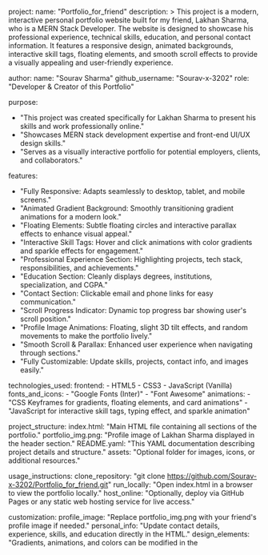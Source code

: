 project:
  name: "Portfolio_for_friend"
  description: >
    This project is a modern, interactive personal portfolio website built for my friend, 
    Lakhan Sharma, who is a MERN Stack Developer. The website is designed to showcase 
    his professional experience, technical skills, education, and personal contact information.
    It features a responsive design, animated backgrounds, interactive skill tags, floating elements, 
    and smooth scroll effects to provide a visually appealing and user-friendly experience.

author:
  name: "Sourav Sharma"
  github_username: "Sourav-x-3202"
  role: "Developer & Creator of this Portfolio"

purpose:
  - "This project was created specifically for Lakhan Sharma to present his skills and work professionally online."
  - "Showcases MERN stack development expertise and front-end UI/UX design skills."
  - "Serves as a visually interactive portfolio for potential employers, clients, and collaborators."

features:
  - "Fully Responsive: Adapts seamlessly to desktop, tablet, and mobile screens."
  - "Animated Gradient Background: Smoothly transitioning gradient animations for a modern look."
  - "Floating Elements: Subtle floating circles and interactive parallax effects to enhance visual appeal."
  - "Interactive Skill Tags: Hover and click animations with color gradients and sparkle effects for engagement."
  - "Professional Experience Section: Highlighting projects, tech stack, responsibilities, and achievements."
  - "Education Section: Cleanly displays degrees, institutions, specialization, and CGPA."
  - "Contact Section: Clickable email and phone links for easy communication."
  - "Scroll Progress Indicator: Dynamic top progress bar showing user's scroll position."
  - "Profile Image Animations: Floating, slight 3D tilt effects, and random movements to make the portfolio lively."
  - "Smooth Scroll & Parallax: Enhanced user experience when navigating through sections."
  - "Fully Customizable: Update skills, projects, contact info, and images easily."

technologies_used:
  frontend:
    - HTML5
    - CSS3
    - JavaScript (Vanilla)
  fonts_and_icons:
    - "Google Fonts (Inter)"
    - "Font Awesome"
  animations:
    - "CSS Keyframes for gradients, floating elements, and card animations"
    - "JavaScript for interactive skill tags, typing effect, and sparkle animation"

project_structure:
  index.html: "Main HTML file containing all sections of the portfolio."
  portfolio_img.png: "Profile image of Lakhan Sharma displayed in the header section."
  README.yaml: "This YAML documentation describing project details and structure."
  assets: "Optional folder for images, icons, or additional resources."

usage_instructions:
  clone_repository: "git clone https://github.com/Sourav-x-3202/Portfolio_for_friend.git"
  run_locally: "Open index.html in a browser to view the portfolio locally."
  host_online: "Optionally, deploy via GitHub Pages or any static web hosting service for live access."

customization:
  profile_image: "Replace portfolio_img.png with your friend's profile image if needed."
  personal_info: "Update contact details, experience, skills, and education directly in the HTML."
  design_elements: "Gradients, animations, and colors can be modified in the <style> section or via an external CSS file."

experience_sample:
  - company: "The APN Design, Jaipur"
    project: "PlanLeLo"
    duration: "09/2024 – Present"
    responsibilities:
      - "Built robust backend system using Node.js and Express.js for scalable performance."
      - "Designed RESTful APIs for user authentication, plan management, and transactions."
      - "Integrated MySQL with Prisma ORM for optimized data handling."
      - "Implemented OTP-based verification and JWT authentication for security."
      - "Integrated PhonePe Gateway for smooth payment processing."
      - "Developed admin dashboard for user and transaction management."
      - "Contributed to responsive UI using React.js and Tailwind CSS."
  - company: "The APN Design, Jaipur"
    project: "Pernaue"
    duration: "09/2024 – Present"
    responsibilities:
      - "Engineered backend architecture using Node.js and Express.js for user registration, matchmaking, and messaging."
      - "Designed reusable RESTful APIs for frontend integration."
      - "Handled large datasets using MySQL and Prisma ORM."
      - "Implemented JWT authentication and OTP verification for security."
      - "Created role-based access control and secure login/registration flows."

education_sample:
  - degree: "B.Tech (Computer Science & Engineering)"
    specialization: "Artificial Intelligence & Data Science"
    institution: "Poornima Institute of Engineering and Technology, RTU"
    duration: "2020 – 2024"
    cgpa: "8.3"

contact_info:
  phone: "+91 96808 1772"
  email: "lakhanpurhoit1727@gmail.com"

demo:
  github_pages_url: "https://Sourav-x-3202.github.io/Portfolio_for_friend/"

notes:
  - "This portfolio is exclusively built for Lakhan Sharma by Sourav Sharma."
  - "All interactive animations, floating effects, and responsive layouts are handcrafted using HTML, CSS, and JavaScript."
  - "Designed to be fully customizable for future updates or new sections."
